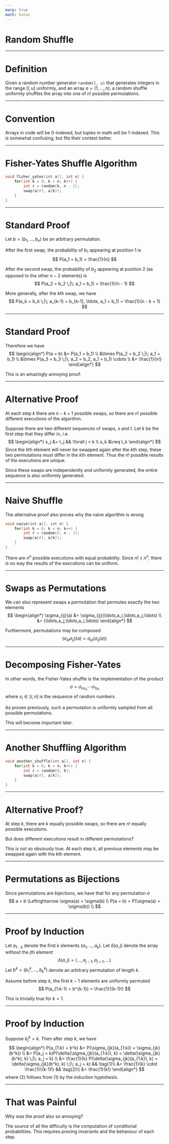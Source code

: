 ```yaml
---
marp: true
math: katex
---
```

# Random Shuffle

---
# Definition
Given a random number generator `random(l, u)` that generates integers in the range $[l, u]$ uniformly, and an array $a = (1, \ldots, n)$, a random shuffle uniformly shuffles the array into one of $n!$ possible permutations.

---
# Convention
Arrays in code will be 0-indexed, but tuples in math will be 1-indexed. This is somewhat confusing, but fits their context better.

---
# Fisher-Yates Shuffle Algorithm

```c++
void fisher_yates(int a[], int n) {
    for(int k = 0; k < n; k++) {
        int r = random(k, n - 1);
        swap(a[r], a[k]);
    }
}
```

---
# Standard Proof
Let $b = (b_1, \ldots, b_n)$ be an arbitrary permutation.

After the first swap, the probability of $b_1$ appearing at position $1$ is
$$
P(a_1 = b_1) = \frac{1}{n}
$$

After the second swap, the probability of $b_2$ appearing at position $2$ (as opposed to the other $n - 2$ elements) is
$$
P(a_2 = b_2 \;|\; a_1 = b_1) = \frac{1}{n - 1}
$$

More generally, after the $k$th swap, we have
$$
P(a_k = b_k \;|\; a_{k-1} = b_{k-1}, \ldots, a_1 = b_1) =
\frac{1}{n - k + 1}
$$

---
# Standard Proof
Therefore we have
$$
\begin{align*}
P(a = b) &=
P(a_1 = b_1) \\
&\times P(a_2 = b_2 \;|\; a_1 = b_1) \\
&\times P(a_3 = b_3 \;|\; a_2 = b_2, a_1 = b_1) \cdots \\
&= \frac{1}{n!}
\end{align*}
$$

This is an amazingly annoying proof.

---
# Alternative Proof
At each step $k$ there are $n - k + 1$ possible swaps, so there are $n!$ possible different executions of the algorithm.

Suppose there are two different sequences of swaps, $s$ and $t$. Let $k$ be the first step that they differ in, i.e.
$$
\begin{align*}
s_j &= t_j && \forall j < k \\
s_k &\neq t_k
\end{align*}
$$
Since the $k$th element will never be swapped again after the $k$th step, these two permutations must differ in the $k$th element. Thus the $n!$ possible results of the executions are unique.

Since these swaps are independently and uniformly generated, the entire sequence is also uniformly generated.

---
# Naive Shuffle
The alternative proof also proves why the naive algorithm is wrong
```c++
void naive(int a[], int n) {
    for(int k = 0; k < n; k++) {
        int r = random(0, n - 1);
        swap(a[r], a[k]);
    }
}
```
There are $n^n$ possible executions with equal probability. Since $n! \nmid n^n$, there is no way the results of the executions can be uniform.

---
# Swaps as Permutations
We can also represent swaps a permutation that permutes exactly the two elements
$$
\begin{align*}
\sigma_{ij}(a) &= \sigma_{ij}(\ldots,a_i,\ldots,a_j,\ldots) \\
&= (\ldots,a_j,\ldots,a_i,\ldots)
\end{align*}
$$

Furthermore, permutations may be composed
$$
(\sigma_{kl}\sigma_{ij})(a) = \sigma_{kl}(\sigma_{ij}(a))
$$

---
# Decomposing Fisher-Yates
In other words, the Fisher-Yates shuffle is the implementation of the product
$$
\sigma = \sigma_{ns_n}\cdots\sigma_{1s_1}
$$
where $s_i \in [i, n]$ is the sequence of random numbers.

As proven previously, such a permutation is uniformly sampled from all possible permutations.

This will become important later.

---
# Another Shuffling Algorithm
```c++
void another_shuffle(int a[], int n) {
    for(int k = 0; k < n; k++) {
        int r = random(0, k);
        swap(a[r], a[k]);
    }
}
```

---
# Alternative Proof?
At step $k$, there are $k$ equally possible swaps, so there are $n!$ equally possible executions.

But does different executions result in different permutations?

This is not so obviously true. At each step $k$, all previous elements may be swapped again with the $k$th element.

---
# Permutations as Bijections
Since permutations are bijections, we have that for any permutation $\sigma$
$$
a = b \Leftrightarrow \sigma(a) = \sigma(b) \\
P(a = b) = P(\sigma(a) = \sigma(b)) \\
$$

---
# Proof by Induction
Let $a_{1:k}$ denote the first $k$ elements $(a_1, \ldots, a_k)$. Let $\delta(a, j)$ denote the array without the $j$th element
$$
\delta(a, j) = (\ldots, a_{j-1}, a_{j+1}, \ldots)
$$
Let $b^k = (b^k_1,\ldots,b^k_k)$ denote an arbitrary permutation of length $k$.

Assume before step $k$, the first $k-1$ elements are uniformly permuted
$$
P(a_{1:k-1} = b^{k-1}) = \frac{1}{(k-1)!}
$$

This is trivially true for $k = 1$.

---
# Proof by Induction
Suppose $b^k_j = k$. Then after step $k$, we have
$$
\begin{align*}
P(a_{1:k} = b^k)
&= P(\sigma_{jk}(a_{1:k}) = \sigma_{jk}(b^k)) \\
&= P(a_j = k)P(\delta(\sigma_{jk}(a_{1:k}), k) = \delta(\sigma_{jk}(b^k), k) \;|\; a_j = k) \\
&= \frac{1}{k} P(\delta(\sigma_{jk}(a_{1:k}), k) = \delta(\sigma_{jk}(b^k), k) \;|\; a_j = k) && \tag{1}\\
&= \frac{1}{k} \cdot \frac{1}{(k-1)!} && \tag{2}\\
&= \frac{1}{k!}
\end{align*}
$$
where $(2)$ follows from $(1)$ by the induction hyptohesis.

---
# That was Painful
Why was the proof also so annoying?

The source of all the difficulty is the computation of conditional probabilities. This requires proving invariants and the behaviour of each step.

